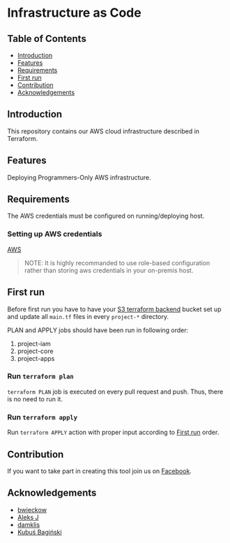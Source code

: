 # Infrastructure as Code

## Table of Contents

- [Introduction](#introduction)
- [Features](#features)
- [Requirements](#requirements)
- [First run](#First-run)
- [Contribution](#Contribution)
- [Acknowledgements](#acknowledgements)


## Introduction

This repository contains our AWS cloud infrastructure described in Terraform.

## Features

Deploying Programmers-Only AWS infrastructure.


## Requirements
The AWS credentials must be configured on running/deploying host.

### Setting up AWS credentials

[AWS](https://docs.aws.amazon.com/cli/latest/userguide/cli-configure-quickstart.html)

> NOTE: It is highly recommanded to use role-based configuration rather than storing aws credentials in your on-premis host.


## First run

Before first run you have to have your [S3 terraform backend](https://www.terraform.io/docs/backends/types/s3.html) bucket set up and update all ```main.tf``` files in every ```project-*``` directory.

PLAN and APPLY jobs should have been run in following order:

1. project-iam
2. project-core
3. project-apps


### Run ```terraform plan```

```terraform PLAN``` job is executed on every pull request and push. Thus, there is no need to run it.

### Run ```terraform apply```

Run ```terraform APPLY``` action with proper input according to [First run](#first-run) order.


## Contribution

If you want to take part in creating this tool join us on [Facebook](https://www.facebook.com/groups/programmersonlyapp/).

## Acknowledgements

* [bwieckow](https://github.com/bwieckow)
* [Aleks J](https://github.com/Cosikowy)
* [damklis](https://github.com/damklis)
* [Kubuś Bagiński](https://github.com/kubusiek)